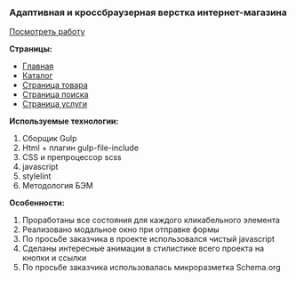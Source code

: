 <h3>Адаптивная и кроссбраузерная верстка интернет-магазина</h3>

<a target="_blank" href="https://anna-anka.github.io/Sibremonttechnika/">Посмотреть работу</a>

<p></p>

<b>Страницы:</b>
<ul>
  <li>
    <a target="_blank" href="https://anna-anka.github.io/Sibremonttechnika/">Главная</a>
  </li>
  <li>
    <a target="_blank" href="https://anna-anka.github.io/Sibremonttechnika/catalog.html">Каталог</a>
  </li>
  <li>
    <a target="_blank" href="https://anna-anka.github.io/Sibremonttechnika/product.html">Страница товара</a>
  </li>
  <li>
    <a target="_blank" href="https://anna-anka.github.io/Sibremonttechnika/search.html">Страница поиска</a>
  </li>
  <li>
    <a target="_blank" href="https://anna-anka.github.io/Sibremonttechnika/service.html">Страница услуги</a>
  </li>
</ul>

<p></p>

<b>Используемые технологии: </b>
1) Сборщик Gulp
2) Html + плагин gulp-file-include
3) CSS и препроцессор scss
4) javascript
5) stylelint
6) Методология БЭМ

<p></p>

<b>Особенности:</b>
1) Проработаны все состояния для каждого кликабельного элемента
2) Реализовано модальное окно при отправке формы 
3) По просьбе заказчика в проекте использовался чистый javascript
4) Сделаны интересные анимации в стилистике всего проекта на кнопки и ссылки
5) По просьбе заказчика использовалась микроразметка Schema.org